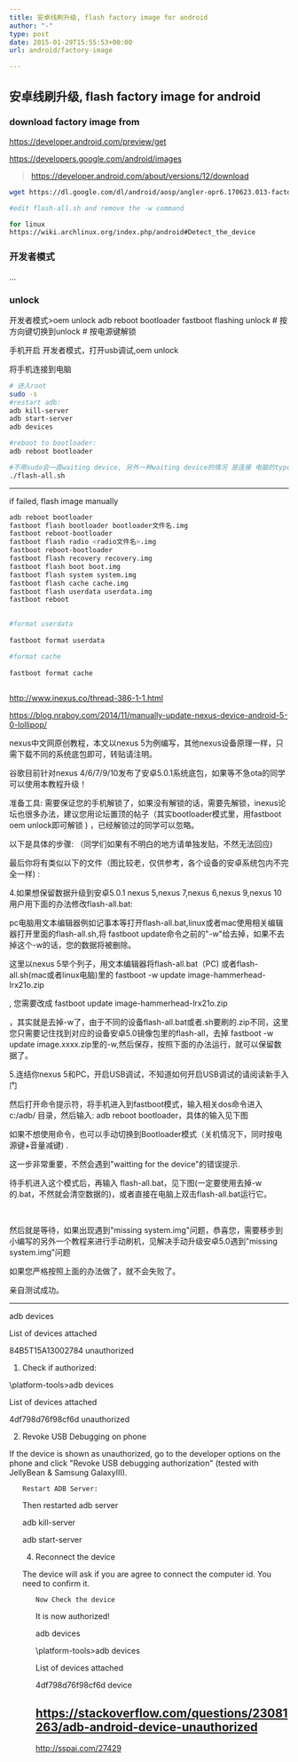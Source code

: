 ```yaml
---
title: 安卓线刷升级, flash factory image for android
author: "-"
type: post
date: 2015-01-29T15:55:53+00:00
url: android/factory-image

---
```

## 安卓线刷升级, flash factory image for android
### download factory image from
<https://developer.android.com/preview/get>
  
<https://developers.google.com/android/images>

>https://developer.android.com/about/versions/12/download

```bash
wget https://dl.google.com/dl/android/aosp/angler-opr6.170623.013-factory-a63b2f21.zip

#edit flash-all.sh and remove the -w command

for linux
https://wiki.archlinux.org/index.php/android#Detect_the_device
```
### 开发者模式
...
### unlock
开发者模式>oem unlock
    adb reboot bootloader
     fastboot flashing unlock
     # 按方向键切换到unlock
     # 按电源键解锁

手机开启 开发者模式，打开usb调试,oem unlock
  
将手机连接到电脑

```bash
# 进入root
sudo -s
#restart adb:
adb kill-server
adb start-server
adb devices

#reboot to bootloader:
adb reboot bootloader

#不用sudo会一直waiting device, 另外一种waiting device的情况 是连接 电脑的typc线有问题，比如只有充电功能...我的pixelbook带的线就不能刷机用。
./flash-all.sh
```

* * *

if failed, flash image manually

```bash
adb reboot bootloader
fastboot flash bootloader bootloader文件名.img
fastboot reboot-bootloader
fastboot flash radio <radio文件名>.img
fastboot reboot-bootloader
fastboot flash recovery recovery.img
fastboot flash boot boot.img
fastboot flash system system.img
fastboot flash cache cache.img
fastboot flash userdata userdata.img
fastboot reboot
```

```bash
  
#format userdata
  
fastboot format userdata

#format cache
  
fastboot format cache
  
```

http://www.inexus.co/thread-386-1-1.html

https://blog.nraboy.com/2014/11/manually-update-nexus-device-android-5-0-lollipop/
  
nexus中文网原创教程，本文以nexus 5为例编写，其他nexus设备原理一样，只需下载不同的系统底包即可，转贴请注明。

谷歌目前针对nexus 4/6/7/9/10发布了安卓5.0.1系统底包，如果等不急ota的同学可以使用本教程升级！

准备工具: 需要保证您的手机解锁了，如果没有解锁的话，需要先解锁，inexus论坛也很多办法，建议您用论坛置顶的帖子（其实bootloader模式里，用fastboot oem unlock即可解锁 ) ，已经解锁过的同学可以忽略。

以下是具体的步骤: （同学们如果有不明白的地方请单独发贴，不然无法回应) 


最后你将有类似以下的文件（图比较老，仅供参考，各个设备的安卓系统包内不完全一样) : 

4.如果想保留数据升级到安卓5.0.1 nexus 5,nexus 7,nexus 6,nexus 9,nexus 10用户用下面的办法修改flash-all.bat: 

pc电脑用文本编辑器例如记事本等打开flash-all.bat,linux或者mac使用相关编辑器打开里面的flash-all.sh,将 fastboot update命令之前的"-w"给去掉，如果不去掉这个-w的话，您的数据将被删除。

这里以nexus 5举个列子，用文本编辑器将flash-all.bat（PC) 或者flash-all.sh(mac或者linux电脑)里的 fastboot -w update image-hammerhead-lrx21o.zip
  
, 您需要改成 fastboot update image-hammerhead-lrx21o.zip
  
，其实就是去掉-w了，由于不同的设备flash-all.bat或者.sh要刷的.zip不同，这里您只需要记住找到对应的设备安卓5.0镜像包里的flash-all，去掉 fastboot -w update image.xxxx.zip里的-w,然后保存，按照下面的办法运行，就可以保留数据了。

5.连结你nexus 5和PC，开启USB调试，不知道如何开启USB调试的请阅读新手入门

然后打开命令提示符，将手机进入到fastboot模式，输入相关dos命令进入c:/adb/ 目录，然后输入: adb reboot bootloader，具体的输入见下图
  
如果不想使用命令，也可以手动切换到Bootloader模式（关机情况下，同时按电源键+音量减键) .
  
这一步非常重要，不然会遇到"waitting for the device"的错误提示.
  
待手机进入这个模式后，再输入 flash-all.bat，见下图(一定要使用去掉-w的.bat，不然就会清空数据的)，或者直接在电脑上双击flash-all.bat运行它。

 

然后就是等待，如果出现遇到"missing system.img"问题，恭喜您，需要移步到小编写的另外一个教程来进行手动刷机，见解决手动升级安卓5.0遇到"missing system.img"问题
  
如果您严格按照上面的办法做了，就不会失败了。

亲自测试成功。

* * *


adb devices
  
List of devices attached
  
84B5T15A13002784 unauthorized

  1. Check if authorized:

\platform-tools>adb devices
  
List of devices attached
  
4df798d76f98cf6d unauthorized
  
2. Revoke USB Debugging on phone

If the device is shown as unauthorized, go to the developer options on the phone and click "Revoke USB debugging authorization" (tested with JellyBean & Samsung GalaxyIII).

<ol start="3">
  
    Restart ADB Server:
  


Then restarted adb server

adb kill-server
  
adb start-server
  
4. Reconnect the device

The device will ask if you are agree to connect the computer id. You need to confirm it.

<ol start="5">
  
    Now Check the device
  


It is now authorized!

adb devices
  
\platform-tools>adb devices
  
List of devices attached
  
4df798d76f98cf6d device

## https://stackoverflow.com/questions/23081263/adb-android-device-unauthorized

http://sspai.com/27429